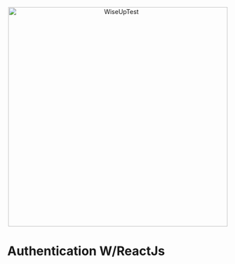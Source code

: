 <p align="center">
  <img src="https://imgur.com/TinMFQH.png" width="500" title="WiseUpTest">
</p>

# Authentication W/ReactJs

